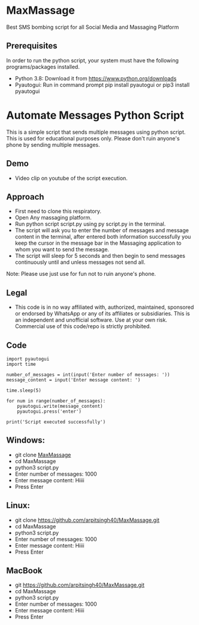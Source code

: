 # MaxMassage
Best SMS bombing script for all Social Media  and Massaging Platform


## Prerequisites

In order to run the python script, your system must have the following programs/packages installed.
* Python 3.8: Download it from https://www.python.org/downloads
* Pyautogui: Run in command prompt pip install pyautogui or pip3 install pyautogui





# Automate Messages Python Script

This is a simple script that sends multiple messages using python script. This is used for educational purposes only. Please don't ruin anyone's phone by sending multiple messages.

## Demo
* Video clip on youtube of the script execution. 


## Approach
* First need to clone this respiratory.
* Open Any massaging platform.
* Run python script script.py using py script.py in the terminal.
* The script will ask you to enter the number of messages and message content in the terminal, after entered both information successfully you keep the cursor in the message bar in the Massaging application to whom you want to send the message.
* The script will sleep for 5 seconds and then begin to send messages continuously until and unless messages not send all.

Note: Please use just use for fun not to ruin anyone's phone.

## Legal
* This code is in no way affiliated with, authorized, maintained, sponsored or endorsed by WhatsApp or any of its affiliates or subsidiaries. This is an independent and unofficial software. Use at your own risk. Commercial use of this code/repo is strictly prohibited.

## Code
```
import pyautogui
import time

number_of_messages = int(input('Enter number of messages: '))
message_content = input('Enter message content: ')

time.sleep(5)

for num in range(number_of_messages):
    pyautogui.write(message_content)
    pyautogui.press('enter')

print('Script executed successfully')
```

## Windows:

* git clone [MaxMassage](https://github.com/arpitsingh40/MaxMassage.git)
* cd MaxMassage 
* python3 script.py
* Enter number of messages: 1000
* Enter message content: Hiiii
* Press Enter


## Linux:

* git clone https://github.com/arpitsingh40/MaxMassage.git
* cd MaxMassage 
* python3 script.py
* Enter number of messages: 1000
* Enter message content: Hiiii
* Press Enter


## MacBook

* git https://github.com/arpitsingh40/MaxMassage.git
* cd MaxMassage 
* python3 script.py
* Enter number of messages: 1000
* Enter message content: Hiiii
* Press Enter
